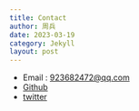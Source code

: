 ```yaml
---
title: Contact
author: 周兵
date: 2023-03-19
category: Jekyll
layout: post
---
```


* Email : 923682472@qq.com
* [Github](https://www.github.com/zb121)
* [twitter](https://twitter.com/zb91842720) 
